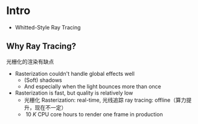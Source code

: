 &emsp;
# Intro
- Whitted-Style Ray Tracing

## Why Ray Tracing? 
光栅化的渲染有缺点
- Rasterization couldn't handle global effects well
    - (Soft) shadows
    - And especially when the light bounces more than once
- Rasterization is fast, but quality is relatively low 
    - 光栅化 Rasterization: real-time, 光线追踪 ray tracing: offline（算力提升，现在不一定）
    - $~ 10 ~K$ CPU core hours to render one frame in production
